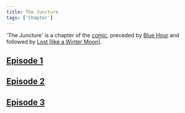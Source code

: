 ```yaml
---
title: The Juncture
tags: ['Chapter']
---
```

'The Juncture' is a chapter of the [comic](/_wiki/index.md), preceded by [Blue Hour](/_wiki/blue-hour.md) and followed by [Lost \[like a Winter Moon\]](/_wiki/lost-like-a-winter-moon.md).

## [Episode 1](https://tapas.io/episode/1671893)

## [Episode 2](https://tapas.io/episode/1671896)

## [Episode 3](https://tapas.io/episode/1671897)

